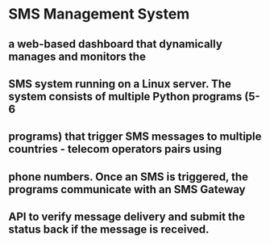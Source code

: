 # SMS Management System

## a web-based dashboard that dynamically manages and monitors the
## SMS system running on a Linux server. The system consists of multiple Python programs (5-6
## programs) that trigger SMS messages to multiple countries - telecom operators pairs using
## phone numbers. Once an SMS is triggered, the programs communicate with an SMS Gateway
## API to verify message delivery and submit the status back if the message is received.